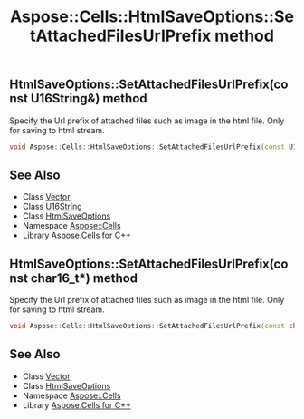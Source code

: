 ﻿---
title: Aspose::Cells::HtmlSaveOptions::SetAttachedFilesUrlPrefix method
linktitle: SetAttachedFilesUrlPrefix
second_title: Aspose.Cells for C++ API Reference
description: 'Aspose::Cells::HtmlSaveOptions::SetAttachedFilesUrlPrefix method. Specify the Url prefix of attached files such as image in the html file. Only for saving to html stream in C++.'
type: docs
weight: 1300
url: /cpp/aspose.cells/htmlsaveoptions/setattachedfilesurlprefix/
---
## HtmlSaveOptions::SetAttachedFilesUrlPrefix(const U16String\&) method


Specify the Url prefix of attached files such as image in the html file. Only for saving to html stream.

```cpp
void Aspose::Cells::HtmlSaveOptions::SetAttachedFilesUrlPrefix(const U16String &value)
```

## See Also

* Class [Vector](../../vector/)
* Class [U16String](../../u16string/)
* Class [HtmlSaveOptions](../)
* Namespace [Aspose::Cells](../../)
* Library [Aspose.Cells for C++](../../../)
## HtmlSaveOptions::SetAttachedFilesUrlPrefix(const char16_t*) method


Specify the Url prefix of attached files such as image in the html file. Only for saving to html stream.

```cpp
void Aspose::Cells::HtmlSaveOptions::SetAttachedFilesUrlPrefix(const char16_t *value)
```

## See Also

* Class [Vector](../../vector/)
* Class [HtmlSaveOptions](../)
* Namespace [Aspose::Cells](../../)
* Library [Aspose.Cells for C++](../../../)
